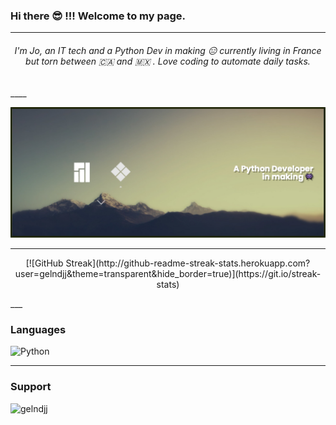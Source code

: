 ### Hi there 😎 !!! Welcome to my page.
____
<h6 align="center"> I'm Jo, an IT tech and a Python Dev in making 😑 currently living in France but torn between 🇨🇦  and 🇲🇽 . Love coding to automate daily tasks.</h6>
____

![Screenshot](https://github.com/gelndjj/gelndjj/blob/main/img/banner_git.png)
___

<p align="center">[![GitHub Streak](http://github-readme-streak-stats.herokuapp.com?user=gelndjj&theme=transparent&hide_border=true)](https://git.io/streak-stats)
<p>
___
<h3 align="left">Languages</h3>


![Python](https://img.shields.io/badge/python-3670A0?style=for-the-badge&logo=python&logoColor=ffdd54)

___

<h3 align="left">Support</h3>
<p><a href="https://ko-fi.com/gelndjj"> <img align="left" src="https://cdn.ko-fi.com/cdn/kofi3.png?v=3" height="50" width="210" alt="gelndjj" /></a>
<p>
